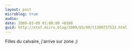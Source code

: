 ```yaml
---
layout: post
microblog: true
audio: 
date: 2009-03-09 01:00:00 +0100
guid: http://xtof.micro.blog/2009/03/09/t1300737532.html
---
```

Filles du calvaire, j'arrive sur zone ;)
